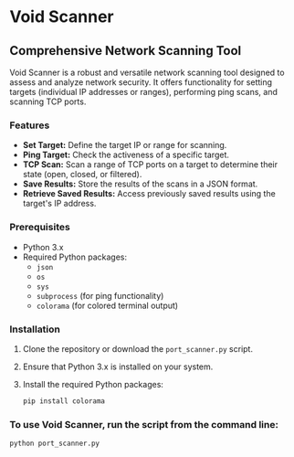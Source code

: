 # Void Scanner

## Comprehensive Network Scanning Tool

Void Scanner is a robust and versatile network scanning tool designed to assess and analyze network security. It offers functionality for setting targets (individual IP addresses or ranges), performing ping scans, and scanning TCP ports.

### Features

- **Set Target:** Define the target IP or range for scanning.
- **Ping Target:** Check the activeness of a specific target.
- **TCP Scan:** Scan a range of TCP ports on a target to determine their state (open, closed, or filtered).
- **Save Results:** Store the results of the scans in a JSON format.
- **Retrieve Saved Results:** Access previously saved results using the target's IP address.

### Prerequisites

- Python 3.x
- Required Python packages:
  - `json`
  - `os`
  - `sys`
  - `subprocess` (for ping functionality)
  - `colorama` (for colored terminal output)

### Installation

1. Clone the repository or download the `port_scanner.py` script.
2. Ensure that Python 3.x is installed on your system.
3. Install the required Python packages:

   ```bash
   pip install colorama

### To use Void Scanner, run the script from the command line:
```bash
python port_scanner.py
